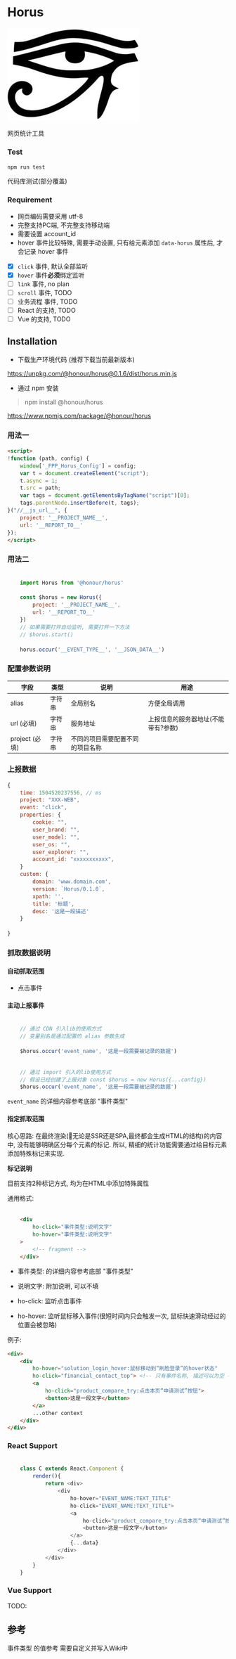 
# Horus

![eye](https://raw.githubusercontent.com/DeronW/horus/master/images/horus.jpg)

网页统计工具

### Test

    npm run test

代码库测试(部分覆盖)

### Requirement

* 网页编码需要采用 utf-8
* 完整支持PC端, 不完整支持移动端
* 需要设置 account_id
* hover 事件比较特殊, 需要手动设置, 只有给元素添加 ``data-horus`` 属性后, 才会记录 hover 事件

* [x] ``click`` 事件, 默认全部监听
* [x] ``hover`` 事件**必须**绑定监听
* [ ] ``link`` 事件, no plan
* [ ] ``scroll`` 事件, TODO
* [ ] 业务流程 事件, TODO
* [ ] React 的支持, TODO
* [ ] Vue 的支持, TODO

## Installation

* 下载生产环境代码 (推荐下载当前最新版本)

https://unpkg.com/@honour/horus@0.1.6/dist/horus.min.js

* 通过 npm 安装

> npm install @honour/horus

https://www.npmjs.com/package/@honour/horus


### 用法一

```html
<script>
!function (path, config) {
    window['_FPP_Horus_Config'] = config;
    var t = document.createElement("script");
    t.async = 1;
    t.src = path;
    var tags = document.getElementsByTagName("script")[0];
    tags.parentNode.insertBefore(t, tags);
}("//__js_url__", {
    project: '__PROJECT_NAME__',
    url: '__REPORT_TO__'
});
</script>
```

### 用法二

```javascript

    import Horus from '@honour/horus'

    const $horus = new Horus({
        project: '__PROJECT_NAME__',
        url: '__REPORT_TO__'
    })
    // 如果需要打开自动监听, 需要打开一下方法
    // $horus.start()

    horus.occur('__EVENT_TYPE__', '__JSON_DATA__')

```

### 配置参数说明

字段 | 类型 | 说明 | 用途
--- | --- | --- | ---
alias       | 字符串    |   全局别名 | 方便全局调用
url (必填)         |字符串     |   服务地址| 上报信息的服务器地址(不能带有\?参数)
project (必填)    |字符串     |  不同的项目需要配置不同的项目名称

### 上报数据

```javascript
{
    time: 1504520237556, // ms
    project: "XXX-WEB",
    event: "click",
    properties: { 
        cookie: "",
        user_brand: "",
        user_model: "",
        user_os: "",
        user_explorer: "",
        account_id: "xxxxxxxxxxx",
    }
    custom: {
        domain: 'www.domain.com',
        version: `Horus/0.1.0`,
        xpath: '',
        title: '标题',
        desc: '这是一段描述'
    }

}
```

### 抓取数据说明

#### 自动抓取范围

* 点击事件

#### 主动上报事件

```javascript

    // 通过 CDN 引入lib的使用方式
    // 变量别名是通过配置的 alias 参数生成 

    $horus.occur('event_name', '这是一段需要被记录的数据')

```

```javascript

    // 通过 import 引入的lib使用方式
    // 假设已经创建了上报对象 const $horus = new Horus({...config})
    $horus.occur('event_name', '这是一段需要被记录的数据')

```

``event_name`` 的详细内容参考底部 "事件类型"

#### 指定抓取范围

核心思路: 在最终渲染(无论是SSR还是SPA,最终都会生成HTML的结构)的内容中, 没有能够明确区分每个元素的标记. 所以, 精细的统计功能需要通过给目标元素添加特殊标记来实现.

**标记说明**

目前支持2种标记方式, 均为在HTML中添加特殊属性

通用格式:

```html

    <div 
        ho-click="事件类型:说明文字"
        ho-hover="事件类型:说明文字"
    >
        <!-- fragment -->
    </div>

```

* 事件类型: 的详细内容参考底部 "事件类型"
* 说明文字: 附加说明, 可以不填

* ho-click: 监听点击事件
* ho-hover: 监听鼠标移入事件(很短时间内只会触发一次, 鼠标快速滑动经过的位置会被忽略)

例子:

```html
<div>
    <div 
        ho-hover="solution_login_hover:鼠标移动到“刷脸登录”的hover状态" 
        ho-click="financial_contact_top"> <!-- 只有事件名称, 描述可以为空 -->
        <a 
            ho-click="product_compare_try:点击本页“申请测试”按钮">
            <button>这是一段文字</button>
        </a>
        ...other context
    </div>
</div>

```

### React Support

```javascript

    class C extends React.Component {
        render(){
            return <div>
                <div 
                    ho-hover="EVENT_NAME:TEXT_TITLE" 
                    ho-click="EVENT_NAME:TEXT_TITLE">
                    <a 
                        ho-click="product_compare_try:点击本页“申请测试”按钮">
                        <button>这是一段文字</button>
                    </a>
                    {...data}
                </div>
            </div>
        }
    }

```

### Vue Support

TODO:


## 参考


事件类型 的值参考 需要自定义并写入Wiki中
